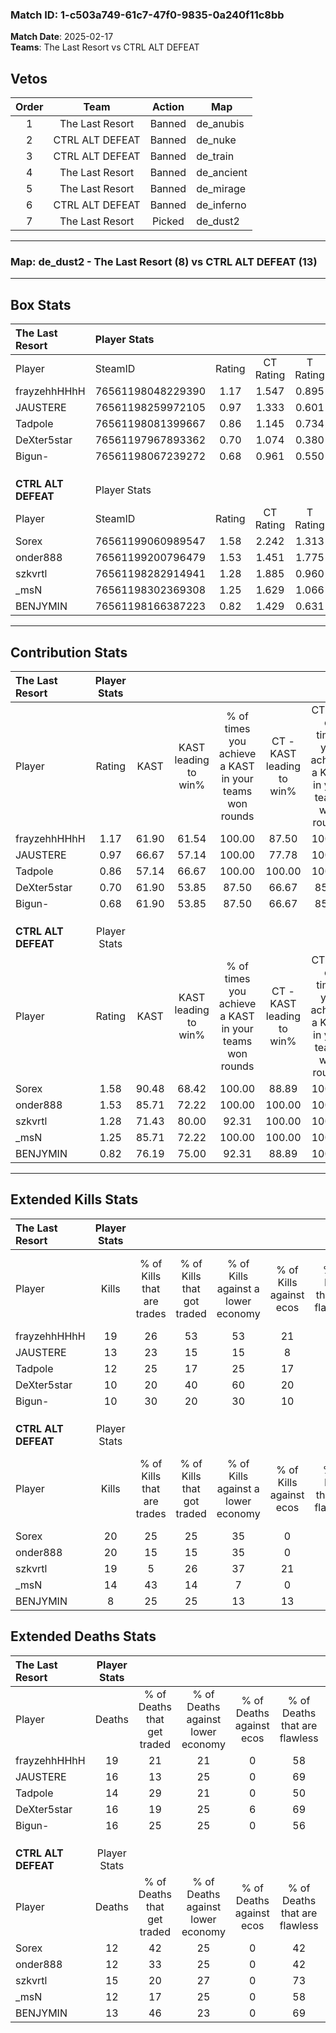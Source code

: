 ### Match ID: 1-c503a749-61c7-47f0-9835-0a240f11c8bb  
**Match Date**: 2025-02-17  
**Teams**: The Last Resort vs CTRL ALT DEFEAT  

## Vetos  

| Order | Team | Action | Map |
| :---: | :--: | :----: | --- |
| 1 | The Last Resort | Banned | de_anubis |
| 2 | CTRL ALT DEFEAT | Banned | de_nuke |
| 3 | CTRL ALT DEFEAT | Banned | de_train |
| 4 | The Last Resort | Banned | de_ancient |
| 5 | The Last Resort | Banned | de_mirage |
| 6 | CTRL ALT DEFEAT | Banned | de_inferno |
| 7 | The Last Resort | Picked | de_dust2 |

---  

### **Map**: de_dust2 - The Last Resort (8) vs CTRL ALT DEFEAT (13)  
---  

## Box Stats  

| **The Last Resort** | Player Stats      |        |           |          |       |       |       |         |        |      |     |
| :- | :- | :-: | :-: | :-: | :-: | :-: | :-: | :-: | :-: | :-: | :-: |
| Player              | SteamID           | Rating | CT Rating | T Rating | KAST  |  ADR  | Kills | Assists | Deaths | K/D  | HS% |
| frayzehhHHhH        | 76561198048229390 |  1.17  |   1.547   |  0.895   | 61.90 | 102.9 |  19   |    5    |   19   | 1.00 | 68  |
| JAUSTERE            | 76561198259972105 |  0.97  |   1.333   |  0.601   | 66.67 | 77.3  |  13   |    9    |   16   | 0.81 | 38  |
| Tadpole             | 76561198081399667 |  0.86  |   1.145   |  0.734   | 57.14 | 66.0  |  12   |    6    |   14   | 0.86 | 50  |
| DeXter5star         | 76561197967893362 |  0.70  |   1.074   |  0.380   | 61.90 | 50.7  |  10   |    4    |   16   | 0.63 | 30  |
| Bigun-              | 76561198067239272 |  0.68  |   0.961   |  0.550   | 61.90 | 44.0  |  10   |    5    |   16   | 0.63 | 50  |
|                     |                   |        |           |          |       |       |       |         |        |      |     |
|                     |                   |        |           |          |       |       |       |         |        |      |     |
|                     |                   |        |           |          |       |       |       |         |        |      |     |
| **CTRL ALT DEFEAT** | Player Stats      |        |           |          |       |       |       |         |        |      |     |
| Player              | SteamID           | Rating | CT Rating | T Rating | KAST  |  ADR  | Kills | Assists | Deaths | K/D  | HS% |
| Sorex               | 76561199060989547 |  1.58  |   2.242   |  1.313   | 90.48 | 91.7  |  20   |   10    |   12   | 1.67 | 50  |
| onder888            | 76561199200796479 |  1.53  |   1.451   |  1.775   | 85.71 | 93.9  |  20   |    6    |   12   | 1.67 | 70  |
| szkvrtl             | 76561198282914941 |  1.28  |   1.885   |  0.960   | 71.43 | 88.0  |  19   |    3    |   15   | 1.27 | 47  |
| _msN                | 76561198302369308 |  1.25  |   1.629   |  1.066   | 85.71 | 81.2  |  14   |    7    |   12   | 1.17 | 57  |
| BENJYMIN            | 76561198166387223 |  0.82  |   1.429   |  0.631   | 76.19 | 51.7  |   8   |    8    |   13   | 0.62 | 12  |
---  

## Contribution Stats  

| **The Last Resort** | Player Stats |       |                      |                                                        |                           |                                                             |                          |                                                            |
| :- | :-: | :-: | :-: | :-: | :-: | :-: | :-: | :-: |
| Player              |    Rating    | KAST  | KAST leading to win% | % of times you achieve a KAST in your teams won rounds | CT - KAST leading to win% | CT - % of times you achieve a KAST in your teams won rounds | T - KAST leading to win% | T - % of times you achieve a KAST in your teams won rounds |
| frayzehhHHhH        |     1.17     | 61.90 |        61.54         |                         100.00                         |           87.50           |                           100.00                            |          20.00           |                           100.00                           |
| JAUSTERE            |     0.97     | 66.67 |        57.14         |                         100.00                         |           77.78           |                           100.00                            |          20.00           |                           100.00                           |
| Tadpole             |     0.86     | 57.14 |        66.67         |                         100.00                         |          100.00           |                           100.00                            |          20.00           |                           100.00                           |
| DeXter5star         |     0.70     | 61.90 |        53.85         |                         87.50                          |           66.67           |                            85.71                            |          25.00           |                           100.00                           |
| Bigun-              |     0.68     | 61.90 |        53.85         |                         87.50                          |           66.67           |                            85.71                            |          25.00           |                           100.00                           |
|                     |              |       |                      |                                                        |                           |                                                             |                          |                                                            |
|                     |              |       |                      |                                                        |                           |                                                             |                          |                                                            |
|                     |              |       |                      |                                                        |                           |                                                             |                          |                                                            |
| **CTRL ALT DEFEAT** | Player Stats |       |                      |                                                        |                           |                                                             |                          |                                                            |
| Player              |    Rating    | KAST  | KAST leading to win% | % of times you achieve a KAST in your teams won rounds | CT - KAST leading to win% | CT - % of times you achieve a KAST in your teams won rounds | T - KAST leading to win% | T - % of times you achieve a KAST in your teams won rounds |
| Sorex               |     1.58     | 90.48 |        68.42         |                         100.00                         |           88.89           |                           100.00                            |          50.00           |                           100.00                           |
| onder888            |     1.53     | 85.71 |        72.22         |                         100.00                         |          100.00           |                           100.00                            |          50.00           |                           100.00                           |
| szkvrtl             |     1.28     | 71.43 |        80.00         |                         92.31                          |          100.00           |                           100.00                            |          57.14           |                           80.00                            |
| _msN                |     1.25     | 85.71 |        72.22         |                         100.00                         |          100.00           |                           100.00                            |          50.00           |                           100.00                           |
| BENJYMIN            |     0.82     | 76.19 |        75.00         |                         92.31                          |           88.89           |                           100.00                            |          57.14           |                           80.00                            |
---  

## Extended Kills Stats  

| **The Last Resort** | Player Stats |                            |                            |                                    |                         |                              |                                 |                                       |                    |           |
| :- | :-: | :-: | :-: | :-: | :-: | :-: | :-: | :-: | :-: | :-: |
| Player              |    Kills     | % of Kills that are trades | % of Kills that got traded | % of Kills against a lower economy | % of Kills against ecos | % of Kills that are flawless | % of Kills that are close duels | % of Kills that are assisted by flash | Pistol Round Kills | AWP Kills |
| frayzehhHHhH        |      19      |             26             |             53             |                 53                 |           21            |              47              |                5                |                  16                   |         0          |     0     |
| JAUSTERE            |      13      |             23             |             15             |                 15                 |            8            |              62              |                8                |                   8                   |         2          |     0     |
| Tadpole             |      12      |             25             |             17             |                 25                 |           17            |              42              |                0                |                   0                   |         4          |     0     |
| DeXter5star         |      10      |             20             |             40             |                 60                 |           20            |              80              |                0                |                  20                   |         0          |     1     |
| Bigun-              |      10      |             30             |             20             |                 30                 |           10            |              70              |                0                |                   0                   |         1          |     1     |
|                     |              |                            |                            |                                    |                         |                              |                                 |                                       |                    |           |
|                     |              |                            |                            |                                    |                         |                              |                                 |                                       |                    |           |
|                     |              |                            |                            |                                    |                         |                              |                                 |                                       |                    |           |
| **CTRL ALT DEFEAT** | Player Stats |                            |                            |                                    |                         |                              |                                 |                                       |                    |           |
| Player              |    Kills     | % of Kills that are trades | % of Kills that got traded | % of Kills against a lower economy | % of Kills against ecos | % of Kills that are flawless | % of Kills that are close duels | % of Kills that are assisted by flash | Pistol Round Kills | AWP Kills |
| Sorex               |      20      |             25             |             25             |                 35                 |            0            |              65              |               10                |                  10                   |         4          |     0     |
| onder888            |      20      |             15             |             15             |                 35                 |            0            |              65              |               10                |                   0                   |         1          |     0     |
| szkvrtl             |      19      |             5              |             26             |                 37                 |           21            |              63              |                5                |                  16                   |         0          |     0     |
| _msN                |      14      |             43             |             14             |                 7                  |            0            |              50              |               21                |                   7                   |         2          |     0     |
| BENJYMIN            |      8       |             25             |             25             |                 13                 |           13            |              50              |                0                |                   0                   |         0          |     5     |
## Extended Deaths Stats  

| **The Last Resort** | Player Stats |                             |                                   |                          |                               |                            |                           |               |
| :- | :-: | :-: | :-: | :-: | :-: | :-: | :-: | :-: |
| Player              |    Deaths    | % of Deaths that get traded | % of Deaths against lower economy | % of Deaths against ecos | % of Deaths that are flawless | % of Deaths that are close | % of Deaths while blinded | Deaths to AWP |
| frayzehhHHhH        |      19      |             21              |                21                 |            0             |              58               |             16             |             0             |       1       |
| JAUSTERE            |      16      |             13              |                25                 |            0             |              69               |             6              |             6             |       0       |
| Tadpole             |      14      |             29              |                21                 |            0             |              50               |             7              |             7             |       1       |
| DeXter5star         |      16      |             19              |                25                 |            6             |              69               |             13             |            19             |       1       |
| Bigun-              |      16      |             25              |                25                 |            0             |              56               |             6              |             6             |       2       |
|                     |              |                             |                                   |                          |                               |                            |                           |               |
|                     |              |                             |                                   |                          |                               |                            |                           |               |
|                     |              |                             |                                   |                          |                               |                            |                           |               |
| **CTRL ALT DEFEAT** | Player Stats |                             |                                   |                          |                               |                            |                           |               |
| Player              |    Deaths    | % of Deaths that get traded | % of Deaths against lower economy | % of Deaths against ecos | % of Deaths that are flawless | % of Deaths that are close | % of Deaths while blinded | Deaths to AWP |
| Sorex               |      12      |             42              |                25                 |            0             |              42               |             8              |            17             |       1       |
| onder888            |      12      |             33              |                25                 |            0             |              42               |             8              |             0             |       0       |
| szkvrtl             |      15      |             20              |                27                 |            0             |              73               |             0              |            13             |       1       |
| _msN                |      12      |             17              |                25                 |            0             |              58               |             0              |             8             |       0       |
| BENJYMIN            |      13      |             46              |                23                 |            0             |              69               |             0              |             8             |       0       |
